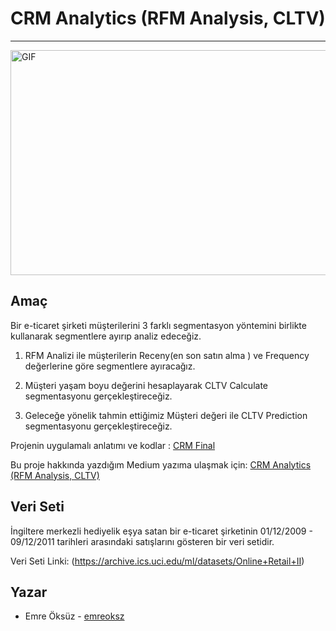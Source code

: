 # CRM Analytics (RFM Analysis, CLTV) #

---

<img align="center" alt="GIF" src="https://cdn-images-1.medium.com/max/1000/1*8kB7crU624Xc4Gksb327mw.png" width="600" height="360" />


## Amaç

Bir e-ticaret şirketi müşterilerini 3 farklı segmentasyon yöntemini birlikte kullanarak segmentlere ayırıp analiz edeceğiz.
1. RFM Analizi ile müşterilerin Receny(en son satın alma ) ve Frequency değerlerine göre segmentlere ayıracağız.
   
2. Müşteri yaşam boyu değerini hesaplayarak CLTV Calculate segmentasyonu gerçekleştireceğiz.
   
3. Geleceğe yönelik tahmin ettiğimiz Müşteri değeri ile CLTV Prediction segmentasyonu gerçekleştireceğiz.

Projenin uygulamalı anlatımı ve kodlar : [CRM Final](https://github.com/emreoksz/myprojects/blob/main/CRM%20(Customer%20Relationship%20Management)/CRM_Final.ipynb) 

Bu proje hakkında yazdığım Medium yazıma ulaşmak için: [CRM Analytics (RFM Analysis, CLTV)](https://github.com/emreoksz)

## Veri Seti

İngiltere merkezli hediyelik eşya satan bir e-ticaret şirketinin 01/12/2009 - 09/12/2011 tarihleri arasındaki 
satışlarını gösteren bir veri setidir.

Veri Seti Linki: (https://archive.ics.uci.edu/ml/datasets/Online+Retail+II)



## Yazar

* Emre Öksüz - [emreoksz](https://github.com/emreoksz)

   
